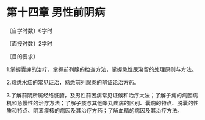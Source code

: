 # 第十四章 男性前阴病

〔自学时数〕6学时

〔面授时数〕2学时

〔目的要求〕

1.掌握囊痈的治疗，掌握前列腺的检查方法，掌握急性尿潴留的处理原则与方法。

2.熟悉水疝的常见证治，熟悉前列腺炎的辨证论治方药。

3.了解前阴所属经络脏腑，及男性前因病常见证候和治疗大法；了解子痈的病因病机和急慢性的治疗方法；了解子痰与其他睾丸疾病的区别、囊痈的特点、脱囊的性质和特点、阴茎痰核的病因及其治疗方药；了解血精的病因及其治疗方法。
